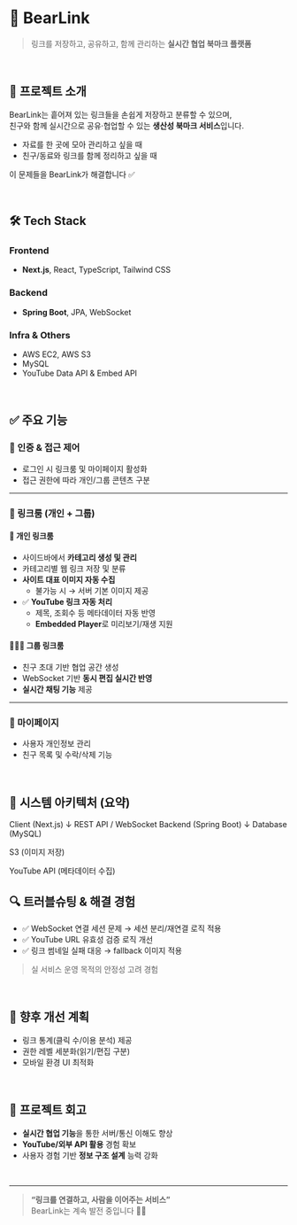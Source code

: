 # 🐻 BearLink  
> 링크를 저장하고, 공유하고, 함께 관리하는 **실시간 협업 북마크 플랫폼**

<br/>

## 📌 프로젝트 소개
BearLink는 흩어져 있는 링크들을 손쉽게 저장하고 분류할 수 있으며,  
친구와 함께 실시간으로 공유·협업할 수 있는 **생산성 북마크 서비스**입니다.

- 자료를 한 곳에 모아 관리하고 싶을 때
- 친구/동료와 링크를 함께 정리하고 싶을 때

이 문제들을 BearLink가 해결합니다 ✅

<br/>

## 🛠 Tech Stack

### Frontend
- **Next.js**, React, TypeScript, Tailwind CSS

### Backend
- **Spring Boot**, JPA, WebSocket

### Infra & Others
- AWS EC2, AWS S3
- MySQL
- YouTube Data API & Embed API

<br/>

## ✅ 주요 기능

### 🔐 인증 & 접근 제어
- 로그인 시 링크룸 및 마이페이지 활성화
- 접근 권한에 따라 개인/그룹 콘텐츠 구분

---

### 🔗 링크룸 (개인 + 그룹)

#### 📁 개인 링크룸
- 사이드바에서 **카테고리 생성 및 관리**
- 카테고리별 웹 링크 저장 및 분류
- **사이트 대표 이미지 자동 수집**
  - 불가능 시 → 서버 기본 이미지 제공
- ✅ **YouTube 링크 자동 처리**
  - 제목, 조회수 등 메타데이터 자동 반영
  - **Embedded Player**로 미리보기/재생 지원

#### 🧑‍🤝‍🧑 그룹 링크룸
- 친구 초대 기반 협업 공간 생성
- WebSocket 기반 **동시 편집 실시간 반영**
- **실시간 채팅 기능** 제공

---

### 👤 마이페이지
- 사용자 개인정보 관리
- 친구 목록 및 수락/삭제 기능

<br/>

## 🧩 시스템 아키텍처 (요약)
Client (Next.js)
↓ REST API / WebSocket
Backend (Spring Boot)
↓
Database (MySQL)

S3 (이미지 저장)

YouTube API (메타데이터 수집)
<br/>

## 🔍 트러블슈팅 & 해결 경험

- ✅ WebSocket 연결 세션 문제 → 세션 분리/재연결 로직 적용  
- ✅ YouTube URL 유효성 검증 로직 개선  
- ✅ 링크 썸네일 실패 대응 → fallback 이미지 적용  

> 실 서비스 운영 목적의 안정성 고려 경험

<br/>

## 🚀 향후 개선 계획
- 링크 통계(클릭 수/이용 분석) 제공
- 권한 레벨 세분화(읽기/편집 구분)
- 모바일 환경 UI 최적화

<br/>

## 🏁 프로젝트 회고
- **실시간 협업 기능**을 통한 서버/통신 이해도 향상
- **YouTube/외부 API 활용** 경험 확보
- 사용자 경험 기반 **정보 구조 설계** 능력 강화

<br/>

---

> **“링크를 연결하고, 사람을 이어주는 서비스”**  
BearLink는 계속 발전 중입니다 🐻✨
